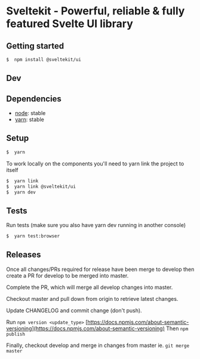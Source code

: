 # Sveltekit - Powerful, reliable & fully featured Svelte UI library

## Getting started
```sh
$  npm install @sveltekit/ui
```


## Dev

## Dependencies
- [node](https://nodejs.org/en): stable
- [yarn](https://yarnpkg.com/en/): stable

## Setup
```sh
$  yarn
```

To work locally on the components you'll need to yarn link the project to itself
```sh
$  yarn link
$  yarn link @sveltekit/ui
$  yarn dev
```

## Tests
Run tests (make sure you also have yarn dev running in another console)
```sh
$  yarn test:browser
```

## Releases

Once all changes/PRs required for release have been merge to develop then create a PR for develop to be merged into master.

Complete the PR, which will merge all develop changes into master.

Checkout master and pull down from origin to retrieve latest changes.

Update CHANGELOG and commit change (don't push).

Run `npm version <update_type>` [https://docs.npmjs.com/about-semantic-versioning](https://docs.npmjs.com/about-semantic-versioning)
Then `npm publish`

Finally, checkout develop and merge in changes from master ie. `git merge master`
